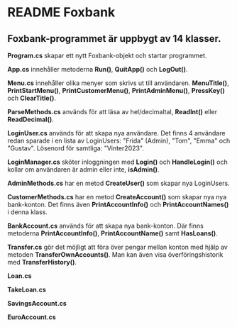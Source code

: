 # README **Foxbank**

## **Foxbank**-programmet är uppbygt av 14 klasser.


**Program.cs** skapar ett nytt Foxbank-objekt och startar programmet.

**App.cs** innehåller metoderna **Run()**, **QuitApp()** och **LogOut()**.

**Menu.cs** innehåller olika menyer som skrivs ut till användaren. **MenuTitle()**, **PrintStartMenu()**, **PrintCustomerMenu()**, **PrintAdminMenu()**, **PressKey()** och **ClearTitle()**.

**ParseMethods.cs** används för att läsa av hel/decimaltal, **ReadInt()** eller **ReadDecimal()**.

**LoginUser.cs** används för att skapa nya användare. Det finns 4 användare redan sparade i en lista av LoginUsers: "Frida" (Admin), "Tom", "Emma" och "Gustav". Lösenord för samtliga: "Vinter2023".

**LoginManager.cs** sköter inloggningen med **Login()** och **HandleLogin()** och kollar om användaren är admin eller inte, **isAdmin()**.

**AdminMethods.cs** har en metod **CreateUser()** som skapar nya LoginUsers.

**CustomerMethods.cs** har en metod **CreateAccount()** som skapar nya nya bank-konton. Det finns även **PrintAccountInfo()** och **PrintAccountNames()** i denna klass.

**BankAccount.cs** används för att skapa nya bank-konton. Där finns metoderna **PrintAccountInfo()**, **PrintAccountName()** samt **HasLoans()**.

**Transfer.cs** gör det möjligt att föra över pengar mellan konton med hjälp av metoden **TransferOwnAccounts()**. Man kan även visa överföringshistorik med **TransferHistory()**.

**Loan.cs**

**TakeLoan.cs**

**SavingsAccount.cs**

**EuroAccount.cs**

